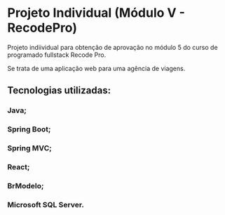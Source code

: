 # Projeto Individual (Módulo V - RecodePro)

 Projeto indiividual para obtenção de aprovação no módulo 5 do curso de programado fullstack Recode Pro. 
 
 Se trata de uma aplicação web para uma agência de viagens.
 
 ## Tecnologias utilizadas:
 
 ### Java;
 ### Spring Boot;
 ### Spring MVC;
 ### React;
 ### BrModelo;
 ### Microsoft SQL Server.
